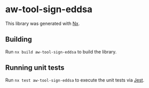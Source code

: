 # aw-tool-sign-eddsa

This library was generated with [Nx](https://nx.dev).

## Building

Run `nx build aw-tool-sign-eddsa` to build the library.

## Running unit tests

Run `nx test aw-tool-sign-eddsa` to execute the unit tests via [Jest](https://jestjs.io).
